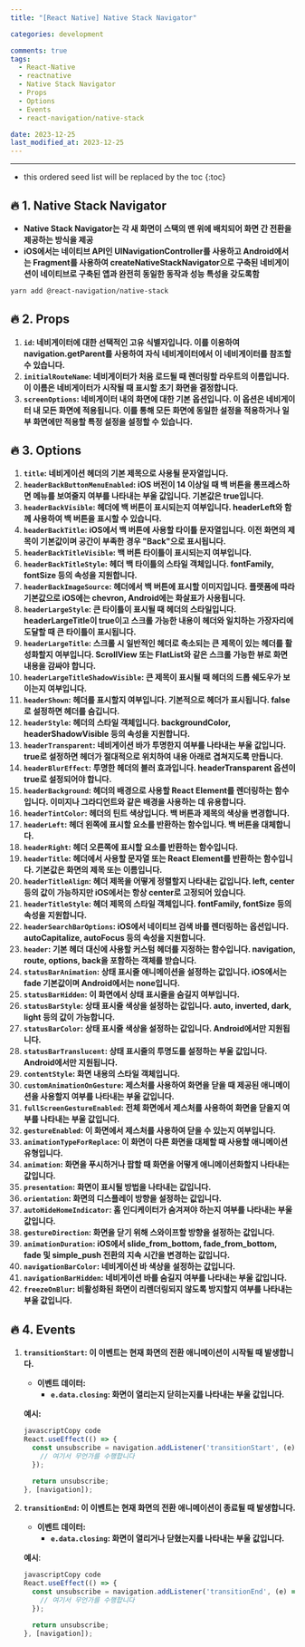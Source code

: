 ```yaml
---
title: "[React Native] Native Stack Navigator"

categories: development

comments: true
tags:
  - React-Native
  - reactnative
  - Native Stack Navigator
  - Props
  - Options
  - Events
  - react-navigation/native-stack

date: 2023-12-25
last_modified_at: 2023-12-25
---
```


---

<!-- prettier-ignore -->
* this ordered seed list will be replaced by the toc 
{:toc}

## **🔥 1. Native Stack Navigator**

- **Native Stack Navigator는 각 새 화면이 스택의 맨 위에 배치되어 화면 간 전환을 제공하는 방식을 제공**
- **iOS에서는 네이티브 API인 UINavigationController를 사용하고 Android에서는 Fragment를 사용하여 createNativeStackNavigator으로 구축된 네비게이션이 네이티브로 구축된 앱과 완전히 동일한 동작과 성능 특성을 갖도록함**

```bash
yarn add @react-navigation/native-stack
```

## **🔥 2. Props**

1. **`id`: 네비게이터에 대한 선택적인 고유 식별자입니다. 이를 이용하여 navigation.getParent를 사용하여 자식 네비게이터에서 이 네비게이터를 참조할 수 있습니다.**
2. **`initialRouteName`: 네비게이터가 처음 로드될 때 렌더링할 라우트의 이름입니다. 이 이름은 네비게이터가 시작될 때 표시할 초기 화면을 결정합니다.**
3. **`screenOptions`: 네비게이터 내의 화면에 대한 기본 옵션입니다. 이 옵션은 네비게이터 내 모든 화면에 적용됩니다. 이를 통해 모든 화면에 동일한 설정을 적용하거나 일부 화면에만 적용할 특정 설정을 설정할 수 있습니다.**

## **🔥 3. Options**

1. **`title`: 네비게이션 헤더의 기본 제목으로 사용될 문자열입니다.**
2. **`headerBackButtonMenuEnabled`: iOS 버전이 14 이상일 때 백 버튼을 롱프레스하면 메뉴를 보여줄지 여부를 나타내는 부울 값입니다. 기본값은 true입니다.**
3. **`headerBackVisible`: 헤더에 백 버튼이 표시되는지 여부입니다. headerLeft와 함께 사용하여 백 버튼을 표시할 수 있습니다.**
4. **`headerBackTitle`: iOS에서 백 버튼에 사용할 타이틀 문자열입니다. 이전 화면의 제목이 기본값이며 공간이 부족한 경우 "Back"으로 표시됩니다.**
5. **`headerBackTitleVisible`: 백 버튼 타이틀이 표시되는지 여부입니다.**
6. **`headerBackTitleStyle`: 헤더 백 타이틀의 스타일 객체입니다. fontFamily, fontSize 등의 속성을 지원합니다.**
7. **`headerBackImageSource`: 헤더에서 백 버튼에 표시할 이미지입니다. 플랫폼에 따라 기본값으로 iOS에는 chevron, Android에는 화살표가 사용됩니다.**
8. **`headerLargeStyle`: 큰 타이틀이 표시될 때 헤더의 스타일입니다. headerLargeTitle이 true이고 스크롤 가능한 내용이 헤더와 일치하는 가장자리에 도달할 때 큰 타이틀이 표시됩니다.**
9. **`headerLargeTitle`: 스크롤 시 일반적인 헤더로 축소되는 큰 제목이 있는 헤더를 활성화할지 여부입니다. ScrollView 또는 FlatList와 같은 스크롤 가능한 뷰로 화면 내용을 감싸야 합니다.**
10. **`headerLargeTitleShadowVisible`: 큰 제목이 표시될 때 헤더의 드롭 쉐도우가 보이는지 여부입니다.**
11. **`headerShown`: 헤더를 표시할지 여부입니다. 기본적으로 헤더가 표시됩니다. false로 설정하면 헤더를 숨깁니다.**
12. **`headerStyle`: 헤더의 스타일 객체입니다. backgroundColor, headerShadowVisible 등의 속성을 지원합니다.**
13. **`headerTransparent`: 네비게이션 바가 투명한지 여부를 나타내는 부울 값입니다. true로 설정하면 헤더가 절대적으로 위치하여 내용 아래로 겹쳐지도록 만듭니다.**
14. **`headerBlurEffect`: 투명한 헤더의 블러 효과입니다. headerTransparent 옵션이 true로 설정되어야 합니다.**
15. **`headerBackground`: 헤더의 배경으로 사용할 React Element를 렌더링하는 함수입니다. 이미지나 그라디언트와 같은 배경을 사용하는 데 유용합니다.**
16. **`headerTintColor`: 헤더의 틴트 색상입니다. 백 버튼과 제목의 색상을 변경합니다.**
17. **`headerLeft`: 헤더 왼쪽에 표시할 요소를 반환하는 함수입니다. 백 버튼을 대체합니다.**
18. **`headerRight`: 헤더 오른쪽에 표시할 요소를 반환하는 함수입니다.**
19. **`headerTitle`: 헤더에서 사용할 문자열 또는 React Element를 반환하는 함수입니다. 기본값은 화면의 제목 또는 이름입니다.**
20. **`headerTitleAlign`: 헤더 제목을 어떻게 정렬할지 나타내는 값입니다. left, center 등의 값이 가능하지만 iOS에서는 항상 center로 고정되어 있습니다.**
21. **`headerTitleStyle`: 헤더 제목의 스타일 객체입니다. fontFamily, fontSize 등의 속성을 지원합니다.**
22. **`headerSearchBarOptions`: iOS에서 네이티브 검색 바를 렌더링하는 옵션입니다. autoCapitalize, autoFocus 등의 속성을 지원합니다.**
23. **`header`: 기본 헤더 대신에 사용할 커스텀 헤더를 지정하는 함수입니다. navigation, route, options, back을 포함하는 객체를 받습니다.**
24. **`statusBarAnimation`: 상태 표시줄 애니메이션을 설정하는 값입니다. iOS에서는 fade 기본값이며 Android에서는 none입니다.**
25. **`statusBarHidden`: 이 화면에서 상태 표시줄을 숨길지 여부입니다.**
26. **`statusBarStyle`: 상태 표시줄 색상을 설정하는 값입니다. auto, inverted, dark, light 등의 값이 가능합니다.**
27. **`statusBarColor`: 상태 표시줄 색상을 설정하는 값입니다. Android에서만 지원됩니다.**
28. **`statusBarTranslucent`: 상태 표시줄의 투명도를 설정하는 부울 값입니다. Android에서만 지원됩니다.**
29. **`contentStyle`: 화면 내용의 스타일 객체입니다.**
30. **`customAnimationOnGesture`: 제스처를 사용하여 화면을 닫을 때 제공된 애니메이션을 사용할지 여부를 나타내는 부울 값입니다.**
31. **`fullScreenGestureEnabled`: 전체 화면에서 제스처를 사용하여 화면을 닫을지 여부를 나타내는 부울 값입니다.**
32. **`gestureEnabled`: 이 화면에서 제스처를 사용하여 닫을 수 있는지 여부입니다.**
33. **`animationTypeForReplace`: 이 화면이 다른 화면을 대체할 때 사용할 애니메이션 유형입니다.**
34. **`animation`: 화면을 푸시하거나 팝할 때 화면을 어떻게 애니메이션화할지 나타내는 값입니다.**
35. **`presentation`: 화면이 표시될 방법을 나타내는 값입니다.**
36. **`orientation`: 화면의 디스플레이 방향을 설정하는 값입니다.**
37. **`autoHideHomeIndicator`: 홈 인디케이터가 숨겨져야 하는지 여부를 나타내는 부울 값입니다.**
38. **`gestureDirection`: 화면을 닫기 위해 스와이프할 방향을 설정하는 값입니다.**
39. **`animationDuration`: iOS에서 slide_from_bottom, fade_from_bottom, fade 및 simple_push 전환의 지속 시간을 변경하는 값입니다.**
40. **`navigationBarColor`: 네비게이션 바 색상을 설정하는 값입니다.**
41. **`navigationBarHidden`: 네비게이션 바를 숨길지 여부를 나타내는 부울 값입니다.**
42. **`freezeOnBlur`: 비활성화된 화면이 리렌더링되지 않도록 방지할지 여부를 나타내는 부울 값입니다.**

## **🔥 4. Events**

1. **`transitionStart`: 이 이벤트는 현재 화면의 전환 애니메이션이 시작될 때 발생합니다.**

   - **이벤트 데이터:**
     - **`e.data.closing`: 화면이 열리는지 닫히는지를 나타내는 부울 값입니다.**

   **예시:**

   ```jsx
   javascriptCopy code
   React.useEffect(() => {
     const unsubscribe = navigation.addListener('transitionStart', (e) => {
       // 여기서 무언가를 수행합니다
     });

     return unsubscribe;
   }, [navigation]);

   ```

2. **`transitionEnd`: 이 이벤트는 현재 화면의 전환 애니메이션이 종료될 때 발생합니다.**

   - **이벤트 데이터:**
     - **`e.data.closing`: 화면이 열리거나 닫혔는지를 나타내는 부울 값입니다.**

   **예시**:

   ```jsx
   javascriptCopy code
   React.useEffect(() => {
     const unsubscribe = navigation.addListener('transitionEnd', (e) => {
       // 여기서 무언가를 수행합니다
     });

     return unsubscribe;
   }, [navigation]);

   ```
